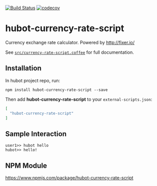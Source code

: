 [![Build Status](https://travis-ci.org/boriska70/hubot-currency-rate-script.svg?branch=master)](https://travis-ci.org/boriska70/hubot-currency-rate-script)
[![codecov](https://codecov.io/gh/boriska70/hubot-currency-rate-script/branch/master/graph/badge.svg)](https://codecov.io/gh/boriska70/hubot-currency-rate-script)


# hubot-currency-rate-script

Currency exchange rate calculator. Powered by http://fixer.io/

See [`src/currency-rate-script.coffee`](src/currency-rate-script.coffee) for full documentation.

## Installation

In hubot project repo, run:

`npm install hubot-currency-rate-script --save`

Then add **hubot-currency-rate-script** to your `external-scripts.json`:

```json
[
  "hubot-currency-rate-script"
]
```

## Sample Interaction

```
user1>> hubot hello
hubot>> hello!
```

## NPM Module

https://www.npmjs.com/package/hubot-currency-rate-script
